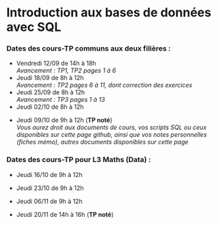 # Introduction aux bases de données avec SQL

### Dates des cours-TP communs aux deux filières :
- Vendredi 12/09 de 14h à 18h \
*Avancement : TP1, TP2 pages 1 à 6*
- Jeudi 18/09 de 8h à 12h \
*Avancement : TP2 pages 6 à 11, dont correction des exercices*
- Jeudi 25/09 de 8h à 12h \
*Avancement : TP3 pages 1 à 13* 
- Jeudi 02/10 de 8h à 12h
<!--  *Avancement : Finalisation du TP3* -->
- Jeudi 09/10 de 9h à 12h (**TP noté**) \
*Vous aurez droit aux documents de cours, vos scripts SQL ou ceux disponibles sur cette page github, ainsi que vos notes personnelles (fiches mémo), autres documents disponibles sur cette page*

### Dates des cours-TP pour L3 Maths (Data) :
- Jeudi 16/10 de 9h à 12h 
<!--  *Avancement : TP4* -->
- Jeudi 23/10 de 9h à 12h 
<!--*Avancement : Correction des dernières questions du TP4, TP5 survolé, TP6 jusqu'au EXISTS \ -->
<!--**Pour la prochaine fois, finir de lire la partie cours du TP6*** -->
- Jeudi 06/11 de 9h à 12h 
<!--  *Avancement : Exercices du TP6* -->
- Jeudi 20/11 de 14h à 16h (**TP noté**) 
<!--*Vous aurez droit aux documents de cours, vos scripts SQL ou ceux disponibles sur cette page github, ainsi que vos notes personnelles (fiches mémo), autres documents disponibles sur cette page* -->
